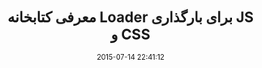 ---
layout: post
title: "معرفی کتابخانه Loader برای بارگذاری JS و CSS"
date: 2015-07-14 22:41:12
section: article
tags: js
link: "http://www.dotnettips.info/post/2152/%D9%85%D8%B9%D8%B1%D9%81%DB%8C-%DA%A9%D8%AA%D8%A7%D8%A8%D8%AE%D8%A7%D9%86%D9%87-loader-%D8%A8%D8%B1%D8%A7%DB%8C-%D8%A8%D8%A7%D8%B1%DA%AF%D8%B0%D8%A7%D8%B1%DB%8C-js-%D9%88-css?updated=1394-04-23-13-34"
user: "نوید کاشانی"
user_link: "http://navid.kashani.ir/"
---
